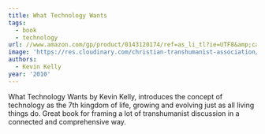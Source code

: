 ```yaml
---
title: What Technology Wants
tags:
  - book
  - technology
url: //www.amazon.com/gp/product/0143120174/ref=as_li_tl?ie=UTF8&amp;camp=1789&amp;creative=390957&amp;creativeASIN=0143120174&amp;linkCode=as2&amp;tag=micahredding-20&amp;linkId=2QI622KNFYMLOHK3
image: 'https://res.cloudinary.com/christian-transhumanist-association/image/upload/v1757363059/books/81mHUDNChCL._SL1500_.jpg'
authors:
  - Kevin Kelly
year: '2010'
---
```

What Technology Wants by Kevin Kelly, introduces the concept of technology as the 7th kingdom of life, growing and evolving just as all living things do. Great book for framing a lot of transhumanist discussion in a connected and comprehensive way.
